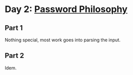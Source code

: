 # Day 2: [Password Philosophy](https://adventofcode.com/2020/day/2)

## Part 1

Nothing special, most work goes into parsing the input.

## Part 2

Idem.